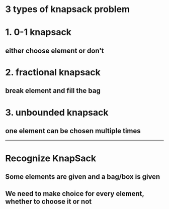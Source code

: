 # 3 types of knapsack problem
# 1. 0-1 knapsack
## either choose element or don't
# 2. fractional knapsack
## break element and fill the bag
# 3. unbounded knapsack
## one element can be chosen multiple times
---
# Recognize KnapSack
## Some elements are given and a bag/box is given
## We need to make choice for every element, whether to choose it or not